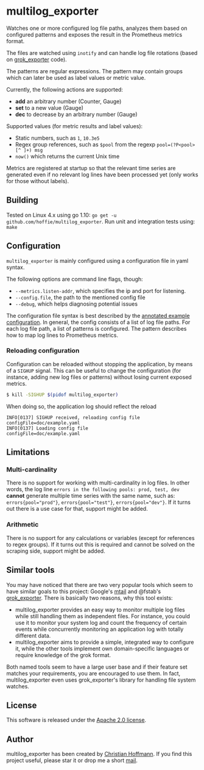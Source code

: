 # multilog_exporter
Watches one or more configured log file paths, analyzes them based on configured patterns and exposes the result in the Prometheus metrics format.

The files are watched using `inotify` and can handle log file rotations (based on [grok_exporter](https://github.com/fstab/grok_exporter) code).

The patterns are regular expressions.
The pattern may contain groups which can later be used as label values or metric value.

Currently, the following actions are supported:

  * **add** an arbitrary number (Counter, Gauge)
  * **set** to a new value (Gauge)
  * **dec** to decrease by an arbitrary number (Gauge)

Supported values (for metric results and label values):

  * Static numbers, such as `1`, `10.3e5`
  * Regex group references, such as `$pool` from the regexp `pool=(?P<pool>[^ ]+) msg`
  * `now()` which returns the current Unix time

Metrics are registered at startup so that the relevant time series are generated even if no relevant log lines have been processed yet (only works for those without labels).

## Building
Tested on Linux 4.x using go 1.10: `go get -u github.com/hoffie/multilog_exporter`.
Run unit and integration tests using: `make`

## Configuration
`multilog_exporter` is mainly configured using a configuration file in yaml syntax.

The following options are command line flags, though:

  * `--metrics.listen-addr`, which specifies the ip and port for listening.
  * `--config.file`, the path to the mentioned config file
  * `--debug`, which helps diagnosing potential issues

The configuration file syntax is best described by the [annotated example configuration](doc/example.yaml).
In general, the config consists of a list of log file paths.
For each log file path, a list of patterns is configured.
The pattern describes how to map log lines to Prometheus metrics.

### Reloading configuration

Configuration can be reloaded without stopping the application, by means of a `SIGHUP` signal. This can be useful to
change the configuration (for instance, adding new log files or patterns) without losing current exposed metrics.

```bash
$ kill -SIGHUP $(pidof multilog_exporter)
```

When doing so, the application log should reflect the reload

```text
INFO[0137] SIGHUP received, reloading config file        configFile=doc/example.yaml
INFO[0137] Loading config file                           configFile=doc/example.yaml
```

## Limitations
### Multi-cardinality
There is no support for working with multi-cardinality in log files.
In other words, the log line `errors in the following pools: prod, test, dev` **cannot** generate multiple time series with the same name, such as: `errors{pool="prod"}`, `errors{pool="test"}`, `errors{pool="dev"}`.
If it turns out there is a use case for that, support might be added.

### Arithmetic
There is no support for any calculations or variables (except for references to regex groups).
If it turns out this is required and cannot be solved on the scraping side, support might be added.

## Similar tools
You may have noticed that there are two very popular tools which seem to have similar goals to this project: Google's [mtail](https://github.com/google/mtail) and @fstab's [grok_exporter](https://github.com/fstab/grok_exporter).
There is basically two reasons, why this tool exists:

  * multilog_exporter provides an easy way to monitor multiple log files while still handling them as independent files.
    For instance, you could use it to monitor your system log and count the frequency of certain events while concurrently monitoring an application log with totally different data.
  * multilog_exporter aims to provide a simple, integrated way to configure it, while the other tools implement own domain-specific languages or require knowledge of the grok format.

Both named tools seem to have a large user base and if their feature set matches your requirements, you are encouraged to use them.
In fact, multilog_exporter even uses grok_exporter's library for handling file system watches.

## License
This software is released under the [Apache 2.0 license](LICENSE).

## Author
multilog_exporter has been created by [Christian Hoffmann](https://hoffmann-christian.info/).
If you find this project useful, please star it or drop me a short [mail](mailto:mail@hoffmann-christian.info).
